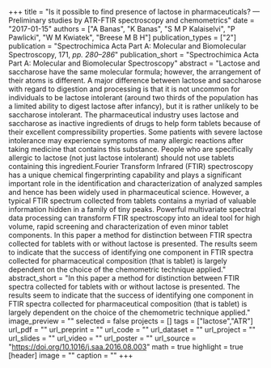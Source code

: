 +++
title = "Is it possible to find presence of lactose in pharmaceuticals? — Preliminary studies by ATR-FTIR spectroscopy and chemometrics"
date = "2017-01-15"
authors = ["A Banas", "K Banas", "S M P Kalaiselvi", "P Pawlicki", "W M Kwiatek", "Breese M B H"]
publication_types = ["2"]
publication = "Spectrochimica Acta Part A: Molecular and Biomolecular Spectroscopy, 171, _pp. 280–286_"
publication_short = "Spectrochimica Acta Part A: Molecular and Biomolecular Spectroscopy"
abstract = "Lactose and saccharose have the same molecular formula; however, the arrangement of their atoms is different. A major difference between lactose and saccharose with regard to digestion and processing is that it is not uncommon for individuals to be lactose intolerant (around two thirds of the population has a limited ability to digest lactose after infancy), but it is rather unlikely to be saccharose intolerant. The pharmaceutical industry uses lactose and saccharose as inactive ingredients of drugs to help form tablets because of their excellent compressibility properties. Some patients with severe lactose intolerance may experience symptoms of many allergic reactions after taking medicine that contains this substance. People who are specifically allergic to lactose (not just lactose intolerant) should not use tablets containing this ingredient.Fourier Transform Infrared (FTIR) spectroscopy has a unique chemical fingerprinting capability and plays a significant important role in the identification and characterization of analyzed samples and hence has been widely used in pharmaceutical science. However, a typical FTIR spectrum collected from tablets contains a myriad of valuable information hidden in a family of tiny peaks. Powerful multivariate spectral data processing can transform FTIR spectroscopy into an ideal tool for high volume, rapid screening and characterization of even minor tablet components. In this paper a method for distinction between FTIR spectra collected for tablets with or without lactose is presented. The results seem to indicate that the success of identifying one component in FTIR spectra collected for pharmaceutical composition (that is tablet) is largely dependent on the choice of the chemometric technique applied."
abstract_short = "In this paper a method for distinction between FTIR spectra collected for tablets with or without lactose is presented. The results seem to indicate that the success of identifying one component in FTIR spectra collected for pharmaceutical composition (that is tablet) is largely dependent on the choice of the chemometric technique applied."
image_preview = ""
selected = false
projects = []
tags = ["lactose","ATR"]
url_pdf = ""
url_preprint = ""
url_code = ""
url_dataset = ""
url_project = ""
url_slides = ""
url_video = ""
url_poster = ""
url_source = "https://doi.org/10.1016/j.saa.2016.08.003"
math = true
highlight = true
[header]
image = ""
caption = ""
+++
